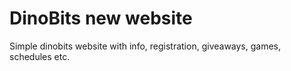 # DinoBits new website
Simple dinobits website with info, registration, giveaways, games, schedules etc.
